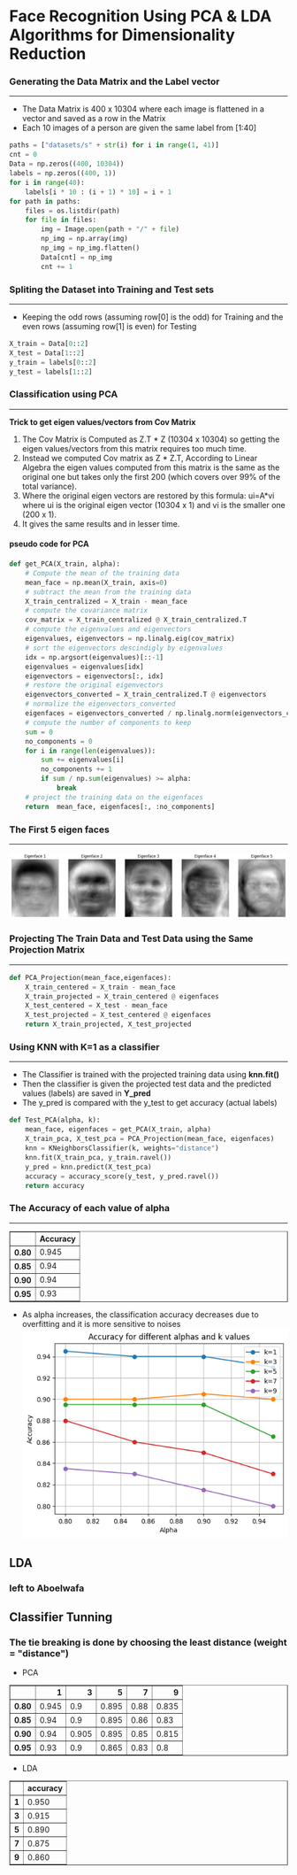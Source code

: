 # **Face Recognition Using PCA & LDA Algorithms for Dimensionality Reduction**

### Generating the Data Matrix and the Label vector
___
- The Data Matrix is 400 x 10304 where each image is flattened in a vector and saved as a row in the Matrix
- Each 10 images of a person are given the same label from [1:40]
```python
paths = ["datasets/s" + str(i) for i in range(1, 41)]
cnt = 0
Data = np.zeros((400, 10304))
labels = np.zeros((400, 1))
for i in range(40):
    labels[i * 10 : (i + 1) * 10] = i + 1
for path in paths:
    files = os.listdir(path)
    for file in files:
        img = Image.open(path + "/" + file)
        np_img = np.array(img)
        np_img = np_img.flatten()
        Data[cnt] = np_img
        cnt += 1
```
### Spliting the Dataset into Training and Test sets
___
- Keeping the odd rows (assuming row[0] is the odd) for Training and the even rows (assuming row[1] is even) for Testing
```python
X_train = Data[0::2]
X_test = Data[1::2]
y_train = labels[0::2]
y_test = labels[1::2]
```
### Classification using PCA
___
**Trick to get eigen values/vectors from Cov Matrix** <br>
1. The Cov Matrix is Computed as Z.T * Z (10304 x 10304) so getting the eigen values/vectors from this matrix requires too much time.
2. Instead we computed Cov matrix as Z * Z.T, According to Linear Algebra the eigen values computed from this matrix is the same as the original one but takes only the first 200 (which covers over 99% of the total variance).
3. Where the original eigen vectors are restored by this formula: ui=A*vi where ui is the original eigen vector (10304 x 1) and vi is the smaller one (200 x 1).
4. It gives the same results and in lesser time. 

#### pseudo code for PCA
```python
def get_PCA(X_train, alpha):
    # Compute the mean of the training data
    mean_face = np.mean(X_train, axis=0)
    # subtract the mean from the training data
    X_train_centralized = X_train - mean_face
    # compute the covariance matrix
    cov_matrix = X_train_centralized @ X_train_centralized.T
    # compute the eigenvalues and eigenvectors
    eigenvalues, eigenvectors = np.linalg.eig(cov_matrix)
    # sort the eigenvectors descindigly by eigenvalues
    idx = np.argsort(eigenvalues)[::-1]
    eigenvalues = eigenvalues[idx]
    eigenvectors = eigenvectors[:, idx]
    # restore the original eigenvectors
    eigenvectors_converted = X_train_centralized.T @ eigenvectors
    # normalize the eigenvectors_converted
    eigenfaces = eigenvectors_converted / np.linalg.norm(eigenvectors_converted, axis=0)
    # compute the number of components to keep
    sum = 0
    no_components = 0
    for i in range(len(eigenvalues)):
        sum += eigenvalues[i]
        no_components += 1
        if sum / np.sum(eigenvalues) >= alpha:
            break
    # project the training data on the eigenfaces
    return  mean_face, eigenfaces[:, :no_components]
```
### The First 5 eigen faces
---
![alt text](image.png)

### Projecting The Train Data and Test Data using the Same Projection Matrix
___
```python
def PCA_Projection(mean_face,eigenfaces):
    X_train_centered = X_train - mean_face
    X_train_projected = X_train_centered @ eigenfaces
    X_test_centered = X_test - mean_face
    X_test_projected = X_test_centered @ eigenfaces
    return X_train_projected, X_test_projected
```
### Using KNN with K=1 as a classifier
___
- The Classifier is trained with the projected training data using **knn.fit()**
- Then the classifier is given the projected test data and the predicted values (labels) are saved in **Y_pred**
- The y_pred is compared with the y_test to get accuracy (actual labels)
```python
def Test_PCA(alpha, k):
    mean_face, eigenfaces = get_PCA(X_train, alpha)
    X_train_pca, X_test_pca = PCA_Projection(mean_face, eigenfaces)
    knn = KNeighborsClassifier(k, weights="distance")
    knn.fit(X_train_pca, y_train.ravel())
    y_pred = knn.predict(X_test_pca)
    accuracy = accuracy_score(y_test, y_pred.ravel())
    return accuracy
```
### The Accuracy of each value of alpha
____
<div>
<table border="1" class="dataframe">
  <thead>
    <tr style="text-align: right;">
      <th></th>
      <th>Accuracy</th>
    </tr>
  </thead>
  <tbody>
    <tr>
      <th>0.80</th>
      <td>0.945</td>
    </tr>
    <tr>
      <th>0.85</th>
      <td>0.94</td>
    </tr>
    <tr>
      <th>0.90</th>
      <td>0.94</td>
    </tr>
    <tr>
      <th>0.95</th>
      <td>0.93</td>
    </tr>
  </tbody>
</table>
</div>

- As alpha increases, the classification accuracy decreases due to overfitting and it is more sensitive to noises
![alt text](image-1.png)
## LDA
### left to Aboelwafa

## Classifier Tunning
### The tie breaking is done by choosing the least distance (weight = "distance")
- PCA
<div>
<table border="1" class="dataframe">
  <thead>
    <tr style="text-align: right;">
      <th></th>
      <th>1</th>
      <th>3</th>
      <th>5</th>
      <th>7</th>
      <th>9</th>
    </tr>
  </thead>
  <tbody>
    <tr>
      <th>0.80</th>
      <td>0.945</td>
      <td>0.9</td>
      <td>0.895</td>
      <td>0.88</td>
      <td>0.835</td>
    </tr>
    <tr>
      <th>0.85</th>
      <td>0.94</td>
      <td>0.9</td>
      <td>0.895</td>
      <td>0.86</td>
      <td>0.83</td>
    </tr>
    <tr>
      <th>0.90</th>
      <td>0.94</td>
      <td>0.905</td>
      <td>0.895</td>
      <td>0.85</td>
      <td>0.815</td>
    </tr>
    <tr>
      <th>0.95</th>
      <td>0.93</td>
      <td>0.9</td>
      <td>0.865</td>
      <td>0.83</td>
      <td>0.8</td>
    </tr>
  </tbody>
</table>
</div>

- LDA
<div>
<table border="1" class="dataframe">
  <thead>
    <tr style="text-align: right;">
      <th></th>
      <th>accuracy</th>
    </tr>
  </thead>
  <tbody>
    <tr>
      <th>1</th>
      <td>0.950</td>
    </tr>
    <tr>
      <th>3</th>
      <td>0.915</td>
    </tr>
    <tr>
      <th>5</th>
      <td>0.890</td>
    </tr>
    <tr>
      <th>7</th>
      <td>0.875</td>
    </tr>
    <tr>
      <th>9</th>
      <td>0.860</td>
    </tr>
  </tbody>
</table>
</div>

